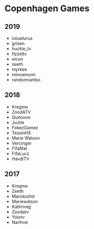 # Copenhagen Games

## 2019
- luluailurus
- grisen
- huckle_tv
- fizzeltv
- eicon
- zeeth
- myrkee
- minnamumi
- randomrambo

## 2018
- Kregme
- ZoodATV
- Quitoooo
- Juztie
- FokezGamez
- TessinHS
- Marie Watson
- Vercinger
- FifaMat
- FifaLucz
- HavdiTV

## 2017
- Kregme
- Zeeth
- Marckozhd
- Mariewatson
- Kathrinejj
- Zoodatv
- Yolotv
- Narihne
